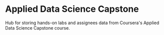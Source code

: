 # Applied Data Science Capstone
Hub for storing hands-on labs and assignees data from Coursera's Applied Data Science Capstone course.
